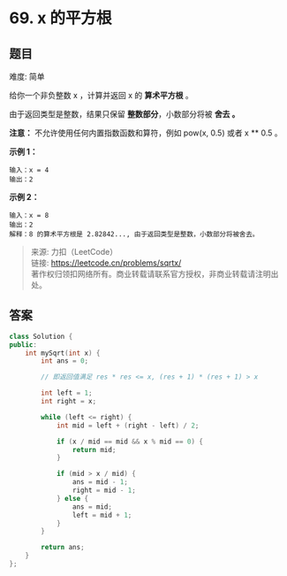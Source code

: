 # 69. x 的平方根

## 题目

难度: 简单

给你一个非负整数 x ，计算并返回 x 的 **算术平方根** 。

由于返回类型是整数，结果只保留 **整数部分**，小数部分将被 **舍去 。**

**注意：** 不允许使用任何内置指数函数和算符，例如 pow(x, 0.5) 或者 x ** 0.5 。

**示例 1：**

```
输入：x = 4
输出：2

```

**示例 2：**

```
输入：x = 8
输出：2
解释：8 的算术平方根是 2.82842..., 由于返回类型是整数，小数部分将被舍去。

```

> 来源: 力扣（LeetCode）  
> 链接: <https://leetcode.cn/problems/sqrtx/>  
> 著作权归领扣网络所有。商业转载请联系官方授权，非商业转载请注明出处。

## 答案

```c++
class Solution {
public:
    int mySqrt(int x) {
        int ans = 0;

        // 即返回值满足 res * res <= x, (res + 1) * (res + 1) > x

        int left = 1;
        int right = x;

        while (left <= right) {
            int mid = left + (right - left) / 2;

            if (x / mid == mid && x % mid == 0) {
                return mid;
            }

            if (mid > x / mid) {
                ans = mid - 1;
                right = mid - 1;
            } else {
                ans = mid;
                left = mid + 1;
            }
        }

        return ans;
    }
};
```
